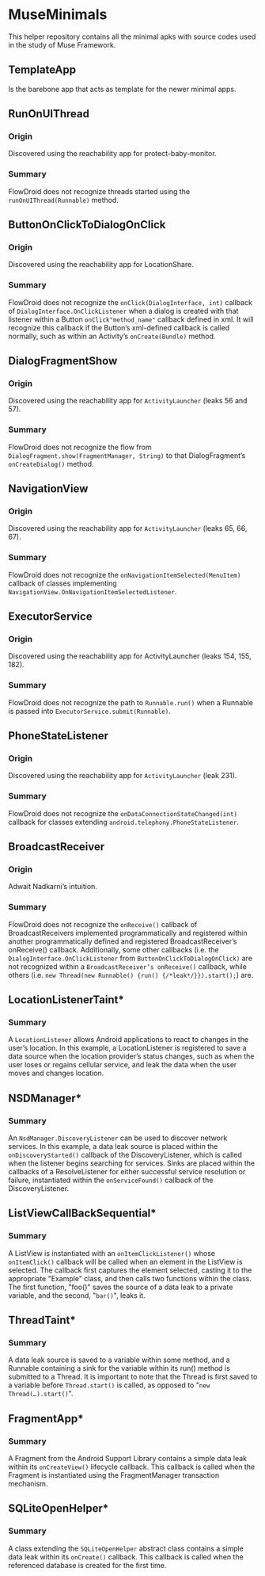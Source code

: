 # MuseMinimals
This helper repository contains all the minimal apks with source codes used in the study of Muse Framework.

## TemplateApp
Is the barebone app that acts as template for the newer minimal apps.

## RunOnUIThread

### Origin
Discovered using the reachability app for protect-baby-monitor. 

### Summary
FlowDroid does not recognize threads started using the `runOnUIThread(Runnable)` method.

## ButtonOnClickToDialogOnClick

### Origin
Discovered using the reachability app for LocationShare.

### Summary
FlowDroid does not recognize the `onClick(DialogInterface, int)` callback of `DialogInterface.OnClickListener` when a dialog is created with that listener within a Button `onClick"method_name"` callback defined in xml. It will recognize this callback if the Button’s xml-defined callback is called normally, such as within an Activity’s `onCreate(Bundle)` method.

## DialogFragmentShow

### Origin 
Discovered using the reachability app for `ActivityLauncher` (leaks 56 and 57).

### Summary
FlowDroid does not recognize the flow from `DialogFragment.show(FragmentManager, String)` to that DialogFragment’s `onCreateDialog()` method.

## NavigationView

### Origin
Discovered using the reachability app for `ActivityLauncher` (leaks 65, 66, 67).

### Summary
FlowDroid does not recognize the `onNavigationItemSelected(MenuItem)` callback of classes implementing `NavigationView.OnNavigationItemSelectedListener`.

## ExecutorService

### Origin
Discovered using the reachability app for ActivityLauncher (leaks 154, 155, 182).

### Summary
FlowDroid does not recognize the path to `Runnable.run()` when a Runnable is passed into `ExecutorService.submit(Runnable)`.

## PhoneStateListener

### Origin
Discovered using the reachability app for `ActivityLauncher` (leak 231).

### Summary
FlowDroid does not recognize the `onDataConnectionStateChanged(int)` callback for classes extending `android.telephony.PhoneStateListener`.

## BroadcastReceiver

### Origin
Adwait Nadkarni’s intuition.

### Summary
FlowDroid does not recognize the `onReceive()` callback of BroadcastReceivers implemented programmatically and registered within another programmatically defined and registered BroadcastReceiver’s onReceive() callback. Additionally, some other callbacks (i.e. the `DialogInterface.OnClickListener` from `ButtonOnClickToDialogOnClick)` are not recognized within a `BroadcastReceiver’s onReceive()` callback, while others (i.e. `new Thread(new Runnable() {run() {/*leak*/}}).start();`) are. 

## LocationListenerTaint*

### Summary
A `LocationListener` allows Android applications to react to changes in the user’s location. In this example, a LocationListener is registered to save a data source when the location provider’s status changes, such as when the user loses or regains cellular service, and leak the data when the user moves and changes location.

## NSDManager*

### Summary
An `NsdManager.DiscoveryListener` can be used to discover network services. In this example, a data leak source is placed within the `onDiscoveryStarted()` callback of the DiscoveryListener, which is called when the listener begins searching for services. Sinks are placed within the callbacks of a ResolveListener for either successful service resolution or failure, instantiated within the `onServiceFound()` callback of the DiscoveryListener.

## ListViewCallBackSequential*

### Summary
A ListView is instantiated with an `onItemClickListener()` whose `onItemClick()` callback will be called when an element in the ListView is selected. The callback first captures the element selected, casting it to the appropriate "Example" class, and then calls two functions within the class. The first function, "foo()" saves the source of a data leak to a private variable, and the second, "`bar()`", leaks it.

## ThreadTaint* 

### Summary
A data leak source is saved to a variable within some method, and a Runnable containing a sink for the variable within its run() method is submitted to a Thread. It is important to note that the Thread is first saved to a variable before `Thread.start()` is called, as opposed to "`new Thread(…).start()`".

## FragmentApp*

### Summary
A Fragment from the Android Support Library contains a simple data leak within its `onCreateView()` lifecycle callback. This callback is called when the Fragment is instantiated using the FragmentManager transaction mechanism.

## SQLiteOpenHelper*

### Summary
A class extending the `SQLiteOpenHelper` abstract class contains a simple data leak within its `onCreate()` callback. This callback is called when the referenced database is created for the first time.